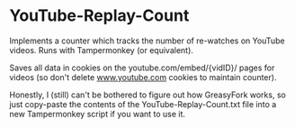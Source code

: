 # YouTube-Replay-Count
Implements a counter which tracks the number of re-watches on YouTube videos. Runs with Tampermonkey (or equivalent).

Saves all data in cookies on the youtube.com/embed/{vidID}/ pages for videos (so don't delete www.youtube.com cookies to maintain counter).

Honestly, I (still) can't be bothered to figure out how GreasyFork works, so just copy-paste the contents of the YouTube-Replay-Count.txt file into a new Tampermonkey script if you want to use it.
